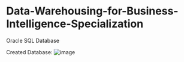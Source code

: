 # Data-Warehousing-for-Business-Intelligence-Specialization
Oracle SQL Database


Created Database:
![image](https://github.com/NathanP11/Data-Warehousing-for-Business-Intelligence-Specialization/assets/156483912/cc3c05e7-990c-40d0-8004-081a4af6a5ae)
